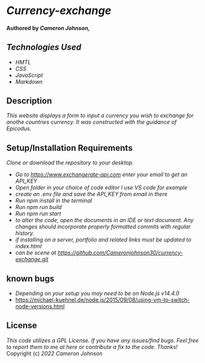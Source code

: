 # _Currency-exchange_

#### Authored by _Cameron Johnson,_


## _Technologies Used_

* _HMTL_
* _CSS_
* _JavaScript_
* _Markdown_

## Description 

_This website displays a form to input a currency you wish to exchange for anothe countries currency. It was constructed with the guidance of Epicodus._


## Setup/Installation Requirements

_Clone or download the repository to your desktop._
* _Go to https://www.exchangerate-api.com enter your email to get an API_KEY_
* _Open folder in your choice of code editor I use VS code for example_
* _create an .env file and save the API_KEY from email in there_
* _Run npm install in the terminal_
* _Run npm run build_
* _Run npm run start_
* _to alter the code, open the documents in an IDE or text document. Any changes should incorporate properly formatted commits with regular history._
* _if installing on a server, portfolio and related links must be updated to index.html_
* _can be scene at https://github.com/Cameronjohnson30/currency-exchange.git_

## known bugs
* _Depending on your setup you may need to be on Node.js v14.4.0_
*  https://michael-kuehnel.de/node.js/2015/09/08/using-vm-to-switch-node-versions.html

## License 
 _This code utilizes a GPL License. If you have any issues/find bugs. Feel free to report them to me at here or contribute a fix to the code. Thanks!_ Copyright (c) _2022_ _Cameron Johnson_

